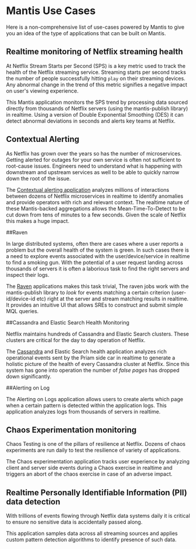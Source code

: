 # Mantis Use Cases

Here is a non-comprehensive list of use-cases powered by Mantis to give you an idea of the type of
applications that can be built on Mantis.

## Realtime monitoring of Netflix streaming health

At Netflix Stream Starts per Second (SPS) is a key metric used to track the health of the Netflix streaming service.
Streaming starts per second tracks the number of people successfully hitting `play` on their streaming devices.
Any abnormal change in the trend of this metric signifies a negative impact on user's viewing experience.

This Mantis application monitors the SPS trend by processing data sourced directly from thousands of Netflix servers (using
the mantis-publish library) in realtime. Using a version of Double Exponential Smoothing (DES) it can detect abnormal deviations in seconds and
alerts key teams at Netflix.

## Contextual Alerting 

As Netflix has grown over the years so has the number of microservices. Getting alerted for outages for your own service
is often not sufficient to root-cause issues. Engineers need to understand what is happening with downstream and upstream services
as well to be able to quickly narrow down the root of the issue.

The [Contextual alerting application](https://www.youtube.com/watch?v=6UwcqiNsZ8U) analyzes millions of interactions between dozens of Netflix microservices in realtime to 
identify anomalies and provide operators with rich and relevant context. 
The realtime nature of these Mantis-backed aggregations allows the Mean-Time-To-Detect to be cut down from tens of minutes to a few seconds. 
Given the scale of Netflix this makes a huge impact.

##Raven 

In large distributed systems, often there are cases where a user reports a problem but the overall health of the system
is green. In such cases there is a need to explore events associated with the user/device/service in realtime to find
a smoking gun. With the potential of a user request landing across thousands of servers it is often a laborious task
to find the right servers and inspect their logs.

The [Raven](https://www.youtube.com/watch?v=uODxUJ5Jwis) applications makes this task trivial, The raven jobs work with the mantis-publish library to _look_ for events
matching a certain criterion (user-id/device-id etc) right at the server and stream matching results in realtime.
It provides an intuitive UI that allows SREs to construct and submit simple MQL queries. 

##Cassandra and Elastic Search Health Monitoring

Netflix maintains hundreds of Cassandra and Elastic Search clusters. These clusters are critical for the day to day
operation of Netflix.  

The [Cassandra](https://www.youtube.com/watch?v=w3WbVMavy2I) and Elastic Search health application analyzes rich operational events sent by the Priam side car in realtime to generate a holistic picture 
of the health of every Cassandra cluster at Netflix. Since this system has gone into operation the number of _false pages_ 
has dropped down significantly. 

##Alerting on Log

The Alerting on Logs application allows users to create alerts which page when a certain pattern is detected within
the application logs. This application analyzes logs from thousands of servers in realtime. 


## Chaos Experimentation monitoring

Chaos Testing is one of the pillars of resilience at Netflix. Dozens of chaos experiments are run daily to test
the resilience of variety of applications. 

The Chaos experimentation application tracks user experience by analyzing
client and server side events during a Chaos exercise in realtime and triggers an abort of the chaos exercise in case of an adverse impact.

## Realtime Personally Identifiable Information (PII) data detection 
With trillions of events flowing through Netflix data systems daily it is critical to ensure no sensitive data is
accidentally passed along. 

This application samples data across all streaming sources and applies custom pattern
detection algorithms to identify presence of such data.

